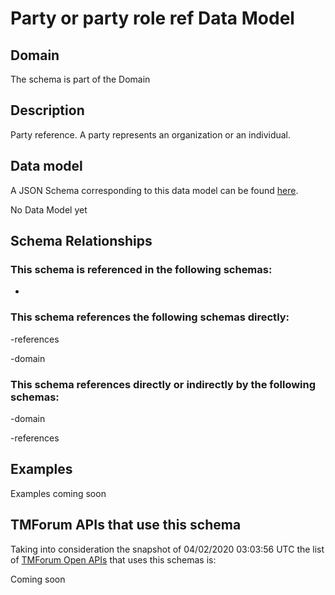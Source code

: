 # Party or party role ref Data Model

## Domain

The  schema is part of the  Domain

## Description

Party reference. A party represents an organization or an individual.

## Data model

A JSON Schema corresponding to this data model can be found
[here](https://github.com/tmforum-rand/schemas/blob/candidates/EngagedParty/PartyOrPartyRoleRef.schema.json).

No Data Model yet

## Schema Relationships

### This schema is referenced in the following schemas:

-

### This schema references the following schemas directly:

-references

-domain

### This schema references directly or indirectly by the following schemas:

-domain

-references



## Examples

Examples coming soon

## TMForum APIs that use this schema

Taking into consideration the snapshot of 04/02/2020 03:03:56 UTC the list of [TMForum Open APIs](https://www.tmforum.org/open-apis/) that uses this schemas is:

Coming soon